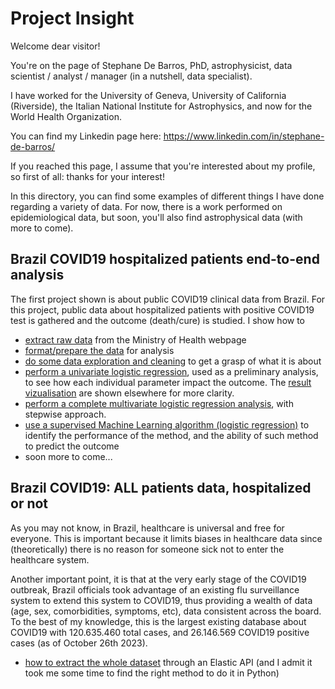 # Project Insight

Welcome dear visitor!

You're on the page of Stephane De Barros, PhD, astrophysicist, data scientist / analyst / manager (in a nutshell, data specialist).

I have worked for the University of Geneva, University of California (Riverside), the Italian National Institute for Astrophysics, and now for the World Health Organization.

You can find my Linkedin page here: https://www.linkedin.com/in/stephane-de-barros/

If you reached this page, I assume that you're interested about my profile, so first of all: thanks for your interest!

In this directory, you can find some examples of different things I have done regarding a variety of data. For now, there is a work performed on epidemiological data, but soon, you'll also find astrophysical data (with more to come).

## Brazil COVID19 hospitalized patients end-to-end analysis
The first project shown is about public COVID19 clinical data from Brazil. For this project, public data about hospitalized patients with positive COVID19 test is gathered and the outcome (death/cure) is studied.
I show how to 

- [extract raw data](https://github.com/stefdebarros/ProjectInsight/blob/master/extract_raw_data.ipynb) from the Ministry of Health webpage
- [format/prepare the data](https://github.com/stefdebarros/ProjectInsight/blob/master/extract_format_data.ipynb) for analysis
- [do some data exploration and cleaning](https://github.com/stefdebarros/ProjectInsight/blob/master/analysis_severe_cases_data_exploration.ipynb) to get a grasp of what it is about
- [perform a univariate logistic regression](https://github.com/stefdebarros/ProjectInsight/blob/master/analysis_severe_cases_univariate_logistic_regression.ipynb),  used as a preliminary analysis, to see how each individual parameter impact the outcome. The [result vizualisation](https://github.com/stefdebarros/ProjectInsight/blob/master/analysis_severe_cases_univariate_logistic_regression_results.ipynb) are shown elsewhere for more clarity.
- [perform a complete multivariate logistic regression analysis](https://github.com/stefdebarros/ProjectInsight/blob/master/analysis_severe_cases_multivariate_logistic_regression.ipynb), with stepwise approach.
- [use a supervised Machine Learning algorithm (logistic regression)](https://github.com/stefdebarros/ProjectInsight/blob/master/supervised_Machine_Learning_logistic_regression.ipynb) to identify the performance of the method, and the ability of such method to predict the outcome
- soon more to come...

## Brazil COVID19: ALL patients data, hospitalized or not

As you may not know, in Brazil, healthcare is universal and free for everyone. This is important because it limits biases in healthcare data since (theoretically) there is no reason for someone sick not to enter the healthcare system.

Another important point, it is that at the very early stage of the COVID19 outbreak, Brazil officials took advantage of an existing flu surveillance system to extend this system to COVID19, thus providing a wealth of data (age, sex, comorbidities, symptoms, etc), data consistent across the board. To the best of my knowledge, this is the largest existing database about COVID19 with 120.635.460 total cases, and 26.146.569 COVID19 positive cases (as of October 26th 2023).

- [how to extract the whole dataset](https://github.com/stefdebarros/ProjectInsight/blob/master/all_cases_extract_raw_data.ipynb) through an Elastic API (and I admit it took me some time to find the right method to do it in Python)

